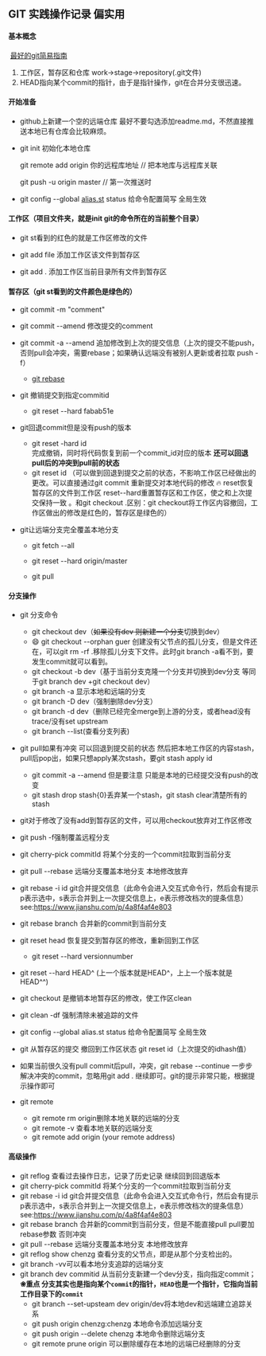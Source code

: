 ## GIT 实践操作记录 偏实用 

####  基本概念

​    [最好的git简易指南](http://rogerdudler.github.io/git-guide/index.zh.html)

1. 工作区，暂存区和仓库  work->stage->repository(.git文件)
2. HEAD指向某个commit的指针，由于是指针操作，git在合并分支很迅速。

#### 开始准备

* github上新建一个空的远端仓库 最好不要勾选添加readme.md，不然直接推送本地已有仓库会比较麻烦。

* git init 初始化本地仓库   

  git remote add origin 你的远程库地址  // 把本地库与远程库关联    

  git push -u origin master    // 第一次推送时

*  git config --global [alias.st](http://alias.st/) status 给命令配置简写 全局生效

#### 工作区（项目文件夹，就是init git的命令所在的当前整个目录）

* git st看到的红色的就是工作区修改的文件


* git add file 添加工作区该文件到暂存区
* git add . 添加工作区当前目录所有文件到暂存区

#### 暂存区（git st看到的文件颜色是绿色的）

* git commit -m "comment"

* git commit --amend  修改提交的comment   

* git commit -a --amend 追加修改到上次的提交信息（上次的提交不能push，否则pull会冲突，需要rebase；如果确认远端没有被别人更新或者拉取 push -f）


  * [git rebase](http://jartto.wang/2018/12/11/git-rebase/) 


* git 撤销提交到指定commitid
   *    git reset --hard fabab51e
* git回退commit但是没有push的版本
   * git reset -hard id  
     完成撤销，同时将代码恢复到前一个commit_id对应的版本
     **还可以回退pull后的冲突到pull前的状态** 
   * git reset id （可以做到回退到提交之前的状态，不影响工作区已经做出的更改。可以直接通过git commit 重新提交对本地代码的修改 🔥 reset恢复暂存区的文件到工作区 reset--hard重置暂存区和工作区，使之和上次提交保持一致 。和git checkout .区别：git checkout将工作区内容撤回，工作区做出的修改是红色的，暂存区是绿色的） 
* git让远端分支完全覆盖本地分支
   * git fetch --all   

   * git reset --hard origin/master  

   *  git pull


#### 分支操作


* git 分支命令
   * git checkout dev（~~如果没有dev 则新建一个分支~~切换到dev）
   * :smile: git checkout  --orphan guer 创建没有父节点的孤儿分支，但是文件还在，可以git rm -rf .移除孤儿分支下文件。此时git branch -a看不到，要发生commit就可以看到。
   * git checkout -b dev（基于当前分支克隆一个分支并切换到dev分支 等同于git branch   dev +git checkout dev）
   * git branch -a 显示本地和远端的分支
   * git branch -D dev（强制删除dev分支）
   * git branch -d dev（删除已经完全merge到上游的分支，或者head没有trace/没有set upstream
   * git branch --list(查看分支列表)
   
* git pull如果有冲突 可以回退到提交前的状态 然后把本地工作区的内容stash，pull后pop出，如果只想apply某次stash，要git stash apply id
    * git commit -a --amend 但是要注意 只能是本地的已经提交没有push的改变
    * git stash drop stash{0}丢弃某一个stash，git stash clear清楚所有的stash
* git对于修改了没有add到暂存区的文件，可以用checkout放弃对工作区修改
* git push -f强制覆盖远程分支
* git cherry-pick commitId 将某个分支的一个commit拉取到当前分支
* git pull --rebase 远端分支覆盖本地分支 本地修改放弃
* git rebase -i id git合并提交信息（此命令会进入交互式命令行，然后会有提示p表示选中，s表示合并到上一次提交信息上，e表示修改档次的提条信息）see:https://www.jianshu.com/p/4a8f4af4e803
* git rebase branch 合并新的commit到当前分支
*  git reset head 恢复提交到暂存区的修改，重新回到工作区
   * git reset --hard versionnumber
  * git reset --hard HEAD^ (上一个版本就是HEAD^，上上一个版本就是HEAD^^)
  * git checkout 是撤销本地暂存区的修改，使工作区clean
  * git clean -df 强制清除未被追踪的文件
  * git config --global alias.st status 给命令配置简写 全局生效
  * git 从暂存区的提交 撤回到工作区状态  git reset id（上次提交的idhash值）
  * 如果当前很久没有pull commit后pull，冲突，git rebase --continue 一步步解决冲突的commit，忽略用git add . 继续即可。git的提示非常只能，根据提示操作即可
  * git remote 
    * git remote rm origin删除本地关联的远端的分支
    * git remote -v 查看本地关联的远端分支
    * git remote add origin (your remote address)

#### 高级操作
  * git reflog 查看过去操作日志，记录了历史记录 继续回到回退版本
  * git cherry-pick commitId 将某个分支的一个commit拉取到当前分支
  * git rebase -i id git合并提交信息（此命令会进入交互式命令行，然后会有提示p表示选中，s表示合并到上一次提交信息上，e表示修改档次的提条信息）see:https://www.jianshu.com/p/4a8f4af4e803
* git rebase branch 合并新的commit到当前分支，但是不能直接pull pull要加rebase参数 否则冲突
* git pull --rebase 远端分支覆盖本地分支 本地修改放弃
* git reflog show chenzg 查看分支的父节点，即是从那个分支检出的。
* git branch -vv可以看本地分支追踪的远端分支
* git branch dev commitid 从当前分支新建一个dev分支，指向指定commit；**❀重点 分支其实也是指向某个`commit`的指针，`HEAD`也是一个指针，它指向当前工作目录下的`commit`**  
   * git branch --set-upsteam dev origin/dev将本地dev和远端建立追踪关系
   * git push origin chenzg:chenzg 本地命令添加远端分支
   * git push origin --delete chenzg 本地命令删除远端分支
   * git remote prune origin 可以删除缓存在本地的远端已经删除的分支

